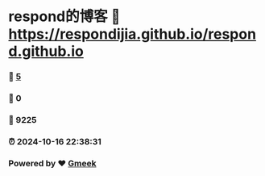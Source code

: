 # respond的博客 :link: https://respondijia.github.io/respond.github.io 
### :page_facing_up: [5](https://respondijia.github.io/respond.github.io/tag.html) 
### :speech_balloon: 0 
### :hibiscus: 9225 
### :alarm_clock: 2024-10-16 22:38:31 
### Powered by :heart: [Gmeek](https://github.com/Meekdai/Gmeek)
